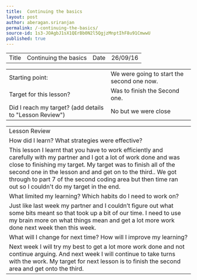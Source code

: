 ```yaml
---
title:  Continuing the basics
layout: post
author: aberagan.sriranjan
permalink: /-continuing-the-basics/
source-id: 1s3-JOAgbJ1sX1QErBb0N2l5QgjzMnptIhF8u91CmwwU
published: true
---
```

<table>
  <tr>
    <td>Title</td>
    <td>Continuing the basics</td>
    <td>Date</td>
    <td>26/09/16</td>
  </tr>
</table>


<table>
  <tr>
    <td>Starting point:</td>
    <td>We were going to start the second one now.</td>
  </tr>
  <tr>
    <td>Target for this lesson?</td>
    <td>Was to finish the Second one.</td>
  </tr>
  <tr>
    <td>Did I reach my target? 
(add details to "Lesson Review")</td>
    <td>No but we were close</td>
  </tr>
</table>


<table>
  <tr>
    <td>Lesson Review</td>
  </tr>
  <tr>
    <td>How did I learn? What strategies were effective? </td>
  </tr>
  <tr>
    <td>This lesson I learnt that you have to work efficiently and carefully with my partner and I got a lot of work done and was close to finishing my target. My target was to finish all of the second one in the lesson and and get on to the third.. We got through to part 7 of the second coding area but then time ran out so I couldn't do my target in the end.</td>
  </tr>
  <tr>
    <td>What limited my learning? Which habits do I need to work on? </td>
  </tr>
  <tr>
    <td>Just like last week my partner and I couldn’t figure out what some bits meant so that took up a bit of our time. I need to use my brain more on what things mean and get a lot more work done next week then this week.</td>
  </tr>
  <tr>
    <td>What will I change for next time? How will I improve my learning?</td>
  </tr>
  <tr>
    <td>Next week I will try my best to get a lot more work done and not continue arguing. And next week I will continue to take turns with the work. My target for next lesson is to finish the second area and get onto the third.</td>
  </tr>
</table>



